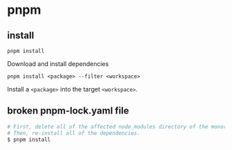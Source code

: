 # pnpm

## install

```
pnpm install
```

Download and install dependencies

```
pnpm install <package> --filter <workspace>
```

Install a `<package>` into the target `<workspace>`.

## broken pnpm-lock.yaml file

```bash
# First, delete all of the affected node_modules directory of the monorepo.
# Then, re-install all of the dependencies.
$ pnpm install
```
